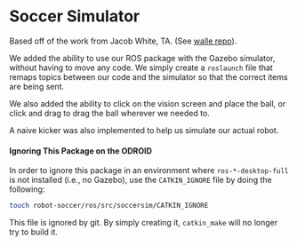 Soccer Simulator
================

Based off of the work from Jacob White, TA. (See [walle repo](https://github.com/embeddedprogrammer/soccer/tree/gazebo)).

We added the ability to use our ROS package with the Gazebo simulator, without having to move any code. We simply create a `roslaunch` file that remaps topics between our code and the simulator so that the correct items are being sent.

We also added the ability to click on the vision screen and place the ball, or click and drag to drag the ball wherever we needed to.

A naive kicker was also implemented to help us simulate our actual robot.

#### Ignoring This Package on the ODROID ####

In order to ignore this package in an environment where `ros-*-desktop-full` is not installed (i.e., no Gazebo), use the `CATKIN_IGNORE` file by doing the following:

```bash
touch robot-soccer/ros/src/soccersim/CATKIN_IGNORE
```

This file is ignored by git. By simply creating it, `catkin_make` will no longer try to build it.
